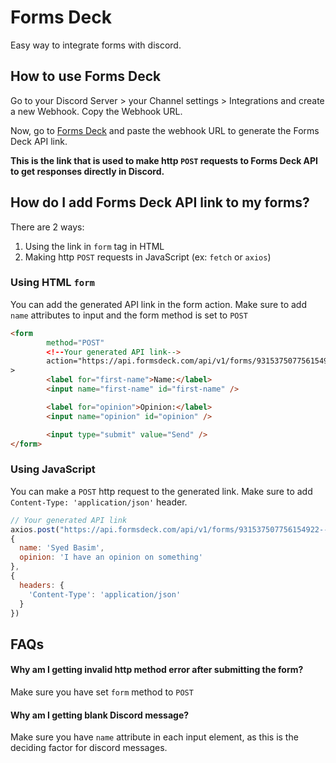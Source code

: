 # Forms Deck

Easy way to integrate forms with discord.

## How to use Forms Deck

Go to your Discord Server > your Channel settings > Integrations and create a new Webhook.
Copy the Webhook URL.

Now, go to [Forms Deck](https://formsdeck.com) and paste the webhook URL to generate the Forms Deck API link.

**This is the link that is used to make http `POST` requests to Forms Deck API to get responses directly in Discord.**

## How do I add Forms Deck API link to my forms?

There are 2 ways:
1. Using the link in `form` tag in HTML
1. Making http `POST` requests in JavaScript (ex: `fetch` or `axios`)

### Using HTML `form`
You can add the generated API link in the form action. Make sure to add `name` attributes to input and the form method is set to `POST`
```html
<form
        method="POST"
        <!--Your generated API link-->
        action="https://api.formsdeck.com/api/v1/forms/931537507756154922--n4qgtOE1MWV98ZEtR823Ff23K-Z0ZLXlNVcxod2HUqsehMFhJGPDcai4dqEPirngdKe_"
>
        <label for="first-name">Name:</label>
        <input name="first-name" id="first-name" />

        <label for="opinion">Opinion:</label>
        <input name="opinion" id="opinion" />

        <input type="submit" value="Send" />
</form>
```

### Using JavaScript
You can make a `POST` http request to the generated link. Make sure to add `Content-Type: 'application/json'` header.
```js
// Your generated API link
axios.post("https://api.formsdeck.com/api/v1/forms/931537507756154922--n4qgtOE1MWV98ZEtR823Ff23K-Z0ZLXlNVcxod2HUqsehMFhJGPDcai4dqEPirngdKe_",
{
  name: 'Syed Basim',
  opinion: 'I have an opinion on something'
},
{
  headers: {
    'Content-Type': 'application/json'
  }
})
```

## FAQs

#### Why am I getting invalid http method error after submitting the form?
Make sure you have set `form` method to `POST`

#### Why am I getting blank Discord message?
Make sure you have `name` attribute in each input element, as this is the deciding factor for discord messages.
